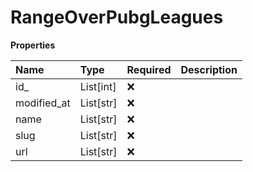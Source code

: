 # RangeOverPubgLeagues

**Properties**

| Name        | Type      | Required | Description |
| :---------- | :-------- | :------- | :---------- |
| id\_        | List[int] | ❌       |             |
| modified_at | List[str] | ❌       |             |
| name        | List[str] | ❌       |             |
| slug        | List[str] | ❌       |             |
| url         | List[str] | ❌       |             |

<!-- This file was generated by liblab | https://liblab.com/ -->
